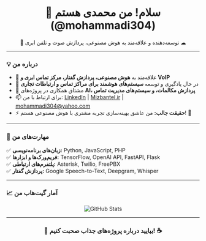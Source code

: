 <h1 align="center">👋 سلام! من محمدی هستم (@mohammadi304) </h1>

<p align="center">
🚀 توسعه‌دهنده و علاقه‌مند به هوش مصنوعی، پردازش صوت و تلفن ابری ☁  
</p>

---

### 💡 درباره من
- 👀 علاقه‌مند به **هوش مصنوعی، پردازش گفتار، مرکز تماس ابری و VoIP**  
- 🌱 در حال یادگیری و توسعه **سیستم‌های هوشمند برای مراکز تماس و ارتباطات تجاری**  
- 💞️ مشتاق همکاری در پروژه‌های **AI، پردازش مکالمات، و سیستم‌های مدیریت تماس**  
- 📫 برای ارتباط با من: [LinkedIn](#) | [Mizbantel.ir](#) | [mohammadi304@yahoo.com](#)  
- ⚡ **حقیقت جالب:** من عاشق بهینه‌سازی تجربه مشتری با هوش مصنوعی هستم! 🚀  

---

### 🔧 مهارت‌های من  
✅ **زبان‌های برنامه‌نویسی:** Python, JavaScript, PHP  
✅ **فریم‌ورک‌ها و ابزارها:** TensorFlow, OpenAI API, FastAPI, Flask  
✅ **پلتفرم‌های ارتباطی:** Asterisk, Twilio, FreePBX  
✅ **پردازش گفتار:** Google Speech-to-Text, Deepgram, Whisper  

---

### 📈 آمار گیت‌هاب من  
<p align="center">
  <img src="https://github-readme-stats.vercel.app/api?username=mohammadi304&show_icons=true&theme=radical" alt="GitHub Stats" />
</p>

---

<h3 align="center">💬 بیایید درباره پروژه‌های جذاب صحبت کنیم! ☕</h3>

<!---
mohammadi304/mohammadi304 is a ✨ special ✨ repository because its `README.md` (this file) appears on your GitHub profile.
You can click the Preview link to take a look at your changes.
--->
